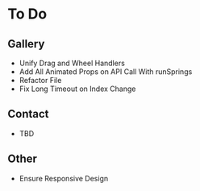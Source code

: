 # To Do

## Gallery
- Unify Drag and Wheel Handlers
- Add All Animated Props on API Call With runSprings
- Refactor File
- Fix Long Timeout on Index Change

## Contact
- TBD

## Other
- Ensure Responsive Design
